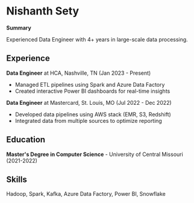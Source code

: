 # Nishanth Sety

**Summary**

Experienced Data Engineer with 4+ years in large-scale data processing.

## Experience
**Data Engineer** at HCA, Nashville, TN (Jan 2023 - Present)

- Managed ETL pipelines using Spark and Azure Data Factory
- Created interactive Power BI dashboards for real-time insights

**Data Engineer** at Mastercard, St. Louis, MO (Jul 2022 - Dec 2022)

- Developed data pipelines using AWS stack (EMR, S3, Redshift)
- Integrated data from multiple sources to optimize reporting

## Education
**Master's Degree in Computer Science** - University of Central Missouri (2021-2022)

## Skills
Hadoop, Spark, Kafka, Azure Data Factory, Power BI, Snowflake
